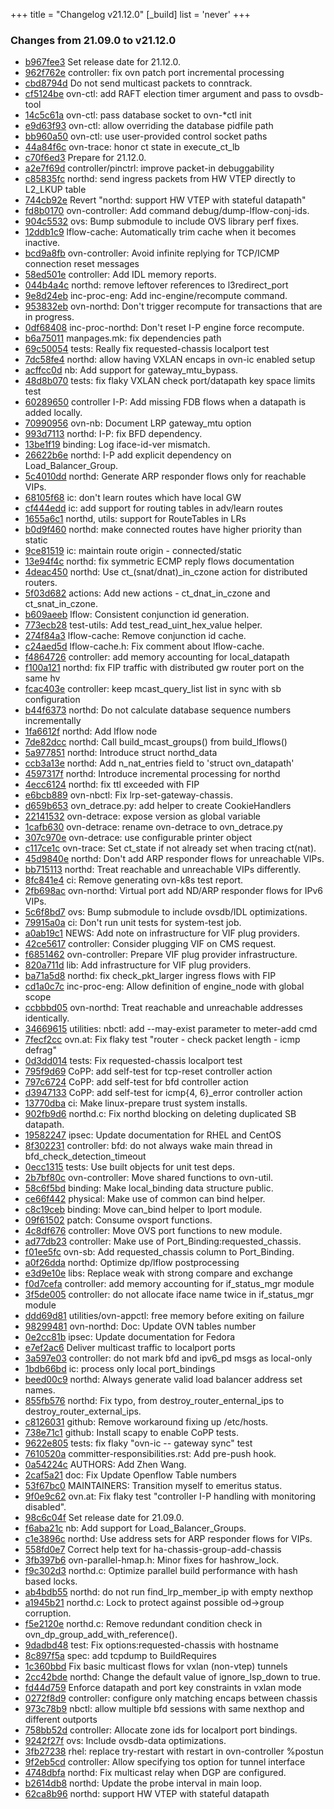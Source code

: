 +++
title = "Changelog v21.12.0"
[_build]
  list = 'never'
+++

### Changes from 21.09.0 to v21.12.0

- [b967fee3](https://github.com/ovn-org/ovn/commit/b967fee30ef9c71f8cbf1474c42d8edd1e40eb6e) Set release date for 21.12.0.
- [962f762e](https://github.com/ovn-org/ovn/commit/962f762e0d6076fe9921626374c9d604c65664d0) controller: fix ovn patch port incremental processing
- [cbd8794d](https://github.com/ovn-org/ovn/commit/cbd8794d17c3d3ca101fdcfd06517c3f68612842) Do not send multicast packets to conntrack.
- [cf5124be](https://github.com/ovn-org/ovn/commit/cf5124bedba8a83a8e2c8be0cbe7c69dca080b31) ovn-ctl: add RAFT election timer argument and pass to ovsdb-tool
- [14c5c61a](https://github.com/ovn-org/ovn/commit/14c5c61a13df016dfb41defbb8563ff415a1b8de) ovn-ctl: pass database socket to ovn-*ctl init
- [e9d63f93](https://github.com/ovn-org/ovn/commit/e9d63f93892566413befeabbf6315f9f1d68f523) ovn-ctl: allow overriding the database pidfile path
- [bb960a50](https://github.com/ovn-org/ovn/commit/bb960a503779aee3eb8ed675c128711d618817aa) ovn-ctl: use user-provided control socket paths
- [44a84f6c](https://github.com/ovn-org/ovn/commit/44a84f6c483dfd45db9c122686a08f1f9c853f7b) ovn-trace: honor ct state in execute_ct_lb
- [c70f6ed3](https://github.com/ovn-org/ovn/commit/c70f6ed37bcb40de5739b9ab60ba7c1d76285b0b) Prepare for 21.12.0.
- [a2e7f69d](https://github.com/ovn-org/ovn/commit/a2e7f69d6684766dadfb0a1eb455e123f6bd200a) controller/pinctrl: improve packet-in debuggability
- [c85835fc](https://github.com/ovn-org/ovn/commit/c85835fc84befb700f3f224e9153160b4ff613fc) northd: send ingress packets from HW VTEP directly to L2_LKUP table
- [744cb92e](https://github.com/ovn-org/ovn/commit/744cb92e040427eab452db7d91cd3a730477eb71) Revert "northd: support HW VTEP with stateful datapath"
- [fd8b0170](https://github.com/ovn-org/ovn/commit/fd8b0170b833553768849505a9793cd90babfb79) ovn-controller: Add command debug/dump-lflow-conj-ids.
- [904c5532](https://github.com/ovn-org/ovn/commit/904c5532919915a5005b95ceaee5f6af1d18e9eb) ovs: Bump submodule to include OVS library perf fixes.
- [12ddb1c9](https://github.com/ovn-org/ovn/commit/12ddb1c9d9089a5c92bf8d2a80122604ba4d6b1f) lflow-cache: Automatically trim cache when it becomes inactive.
- [bcd9a8fb](https://github.com/ovn-org/ovn/commit/bcd9a8fb1b60accd6560c45e69ea80b70b2d3346) ovn-controller: Avoid infinite replying for TCP/ICMP connection reset messages
- [58ed501e](https://github.com/ovn-org/ovn/commit/58ed501ea9b1d77cfe4d3e1c7ace08887cbb52cc) controller: Add IDL memory reports.
- [044b4a4c](https://github.com/ovn-org/ovn/commit/044b4a4ce3cf536793b21647f20cdcebde3739f5) northd: remove leftover references to l3redirect_port
- [9e8d24eb](https://github.com/ovn-org/ovn/commit/9e8d24eb7736e58db889c6056e7f40843f973434) inc-proc-eng: Add inc-engine/recompute command.
- [953832eb](https://github.com/ovn-org/ovn/commit/953832eb17f31374ba3cbc5db99d63b134fc626c) ovn-northd: Don't trigger recompute for transactions that are in progress.
- [0df68408](https://github.com/ovn-org/ovn/commit/0df68408a6f220fd8f0eccf501c6ffe6a9ff323c) inc-proc-northd: Don't reset I-P engine force recompute.
- [b6a75011](https://github.com/ovn-org/ovn/commit/b6a750112324f776301bc4b2d7f0859100fcf811) manpages.mk: fix dependencies path
- [69c50054](https://github.com/ovn-org/ovn/commit/69c50054d7de6b7a44362dcfd0eac9a6c5f9e59e) tests: Really fix requested-chassis localport test
- [7dc58fe4](https://github.com/ovn-org/ovn/commit/7dc58fe4e490bbe0a563eb2df224a77dda6500d7) northd: allow having VXLAN encaps in ovn-ic enabled setup
- [acffcc0d](https://github.com/ovn-org/ovn/commit/acffcc0dde6c641aeaf516e0b600813c7bc4d489) nb: Add support for gateway_mtu_bypass.
- [48d8b070](https://github.com/ovn-org/ovn/commit/48d8b07043300d3cca13762da984c56841f353b5) tests: fix flaky VXLAN check port/datapath key space limits test
- [60289650](https://github.com/ovn-org/ovn/commit/602896502fcb2229f35cc823b744bc40a8b3a0a2) controller I-P: Add missing FDB flows when a datapath is added locally.
- [70990956](https://github.com/ovn-org/ovn/commit/709909563edb6e5fcdd575fadf68868e709a0330) ovn-nb: Document LRP gateway_mtu option
- [993d7113](https://github.com/ovn-org/ovn/commit/993d7113a61f4b5f34de727451003cc1a1a67e63) northd: I-P: fix BFD dependency.
- [13be1f19](https://github.com/ovn-org/ovn/commit/13be1f19d37b05beeb163a55e68bd98b1b919294) binding: Log iface-id-ver mismatch.
- [26622b6e](https://github.com/ovn-org/ovn/commit/26622b6e71fd4b9e596085a0cc0c2f4adeb44619) northd: I-P add explicit dependency on Load_Balancer_Group.
- [5c4010dd](https://github.com/ovn-org/ovn/commit/5c4010dd7f41d2ebd7b8aa4f0350ee7c803b94a5) northd: Generate ARP responder flows only for reachable VIPs.
- [68105f68](https://github.com/ovn-org/ovn/commit/68105f68c3f15fd1ae678f62b225730ba79a0745) ic: don't learn routes which have local GW
- [cf444edd](https://github.com/ovn-org/ovn/commit/cf444eddf61fe318bb7d0173af735c4f8c872284) ic: add support for routing tables in adv/learn routes
- [1655a6c1](https://github.com/ovn-org/ovn/commit/1655a6c146cab4518ed5086df6c6f5e46cc35a2d) northd, utils: support for RouteTables in LRs
- [b0d9f460](https://github.com/ovn-org/ovn/commit/b0d9f4608e4b057f48bf0f49a56dab989beeca50) northd: make connected routes have higher priority than static
- [9ce81519](https://github.com/ovn-org/ovn/commit/9ce81519d3240dbf03ecf086a7ee92b695e9d0fb) ic: maintain route origin - connected/static
- [13e94f4c](https://github.com/ovn-org/ovn/commit/13e94f4c62e87a3c67966aabbe4860aaeeabbd3a) northd: fix symmetric ECMP reply flows documentation
- [4deac450](https://github.com/ovn-org/ovn/commit/4deac4509abbedd6ffaecf27eed01ddefccea40a) northd: Use ct_(snat/dnat)_in_czone action for distributed routers.
- [5f03d682](https://github.com/ovn-org/ovn/commit/5f03d68294f7b124578aedcfa7a51e49e1f321c5) actions: Add new actions - ct_dnat_in_czone and ct_snat_in_czone.
- [b609aeeb](https://github.com/ovn-org/ovn/commit/b609aeeb010620ff25367aac3afdf16c16c17046) lflow: Consistent conjunction id generation.
- [773ecb28](https://github.com/ovn-org/ovn/commit/773ecb28388520d59669c079a9b87732c366fa7a) test-utils: Add test_read_uint_hex_value helper.
- [274f84a3](https://github.com/ovn-org/ovn/commit/274f84a358393a03ee604828b9bec7bd4719385a) lflow-cache: Remove conjunction id cache.
- [c24aed5d](https://github.com/ovn-org/ovn/commit/c24aed5dd1985ece28bdf91c337f9686299f8807) lflow-cache.h: Fix comment about lflow-cache.
- [f4864726](https://github.com/ovn-org/ovn/commit/f4864726c59604215b05d37b724586428c2ff9e8) controller: add memory accounting for local_datapath
- [f100a121](https://github.com/ovn-org/ovn/commit/f100a1216854290ee38867cee9eedb442313a7a6) northd: fix FIP traffic with distributed gw router port on the same hv
- [fcac403e](https://github.com/ovn-org/ovn/commit/fcac403e537cf7691e46cf1702a2c8233fe9ac6c) controller: keep mcast_query_list list in sync with sb configuration
- [b44f6373](https://github.com/ovn-org/ovn/commit/b44f6373b4043da3d6620a8e7e5416480b1bf1e9) northd: Do not calculate database sequence numbers incrementally
- [1fa6612f](https://github.com/ovn-org/ovn/commit/1fa6612ffebfa6d7debb01cc6aaf412df4864968) northd: Add lflow node
- [7de82dcc](https://github.com/ovn-org/ovn/commit/7de82dcc540e52a95e7ffc150f6d78118fd2de8e) northd: Call build_mcast_groups() from build_lflows()
- [5a977851](https://github.com/ovn-org/ovn/commit/5a9778510e924a2d02182ca72a85cca6302e5e7b) northd: Introduce struct northd_data
- [ccb3a13e](https://github.com/ovn-org/ovn/commit/ccb3a13e95846f64394eb3f93f47dc5ff18683f2) northd: Add n_nat_entries field to 'struct ovn_datapath'
- [4597317f](https://github.com/ovn-org/ovn/commit/4597317f16d1a522fd468dc5339cbe3bb851b60e) northd: Introduce incremental processing for northd
- [4ecc6124](https://github.com/ovn-org/ovn/commit/4ecc61247d866044669c82320c447105cef31a44) northd: fix ttl exceeded with FIP
- [e6bcb889](https://github.com/ovn-org/ovn/commit/e6bcb889a6b324f80b120a113a0eecbc99ac9166) ovn-nbctl: Fix lrp-set-gateway-chassis.
- [d659b653](https://github.com/ovn-org/ovn/commit/d659b6538b00bd72aeca1fc5dd3a3c337ac53f37) ovn_detrace.py: add helper to create CookieHandlers
- [22141532](https://github.com/ovn-org/ovn/commit/221415322abf21dfef04b6c03f622243373ddc63) ovn-detrace: expose version as global variable
- [1cafb630](https://github.com/ovn-org/ovn/commit/1cafb6306df95311d31124bde26bebb2bb76d308) ovn-detrace: rename ovn-detrace to ovn_detrace.py
- [307c970e](https://github.com/ovn-org/ovn/commit/307c970ea979f124826af5b24c89b8475c9d7d11) ovn-detrace: use configurable printer object
- [c117ce1c](https://github.com/ovn-org/ovn/commit/c117ce1cf32a868af50c25eadc790ea20cd08fe8) ovn-trace: Set ct_state if not already set when tracing ct(nat).
- [45d9840e](https://github.com/ovn-org/ovn/commit/45d9840eae7c656596dc95c8e0016f53327852f2) northd: Don't add ARP responder flows for unreachable VIPs.
- [bb715113](https://github.com/ovn-org/ovn/commit/bb715113f9cb5a551753f04e48e3f0dd3839124f) northd: Treat reachable and unreachable VIPs differently.
- [8fc841e4](https://github.com/ovn-org/ovn/commit/8fc841e40858eaa78b3fe5e98f0c0e4408e7e094) ci: Remove generating ovn-k8s test report.
- [2fb698ac](https://github.com/ovn-org/ovn/commit/2fb698ac5f351554ccaed10147bfef0c56de28ef) ovn-northd: Virtual port add ND/ARP responder flows for IPv6 VIPs.
- [5c6f8bd7](https://github.com/ovn-org/ovn/commit/5c6f8bd7ba43b5e1e9fcfd4d6e56748d6bac3285) ovs: Bump submodule to include ovsdb/IDL optimizations.
- [79915a0a](https://github.com/ovn-org/ovn/commit/79915a0a1332bc6a76f0025024aaa7bb3bc2ad0c) ci: Don't run unit tests for system-test job.
- [a0ab19c1](https://github.com/ovn-org/ovn/commit/a0ab19c12f33249df886e1bc5a862799aaf21f42) NEWS: Add note on infrastructure for VIF plug providers.
- [42ce5617](https://github.com/ovn-org/ovn/commit/42ce56175f8cd18014fac3c62048c70de30b9002) controller: Consider plugging VIF on CMS request.
- [f6851462](https://github.com/ovn-org/ovn/commit/f68514622a2e02f5c9f46a1d1ace75df719b82ca) ovn-controller: Prepare VIF plug provider infrastructure.
- [820a711d](https://github.com/ovn-org/ovn/commit/820a711d3008b1f497e3d531440305886b35e09a) lib: Add infrastructure for VIF plug providers.
- [ba71a5d8](https://github.com/ovn-org/ovn/commit/ba71a5d813a967fbcfaf5eec5213453820d2e831) northd: fix check_pkt_larger ingress flows with FIP
- [cd1a0c7c](https://github.com/ovn-org/ovn/commit/cd1a0c7c2ed4494a953d4809e09cee09990f87b6) inc-proc-eng: Allow definition of engine_node with global scope
- [ccbbbd05](https://github.com/ovn-org/ovn/commit/ccbbbd0584e52c2aa88436a431fe7a6deffd2221) ovn-northd: Treat reachable and unreachable addresses identically.
- [34669615](https://github.com/ovn-org/ovn/commit/34669615a259010607f9fec328d3e3c9e85d5fa4) utilities: nbctl: add --may-exist parameter to meter-add cmd
- [7fecf2cc](https://github.com/ovn-org/ovn/commit/7fecf2cc88d246c07b16072929e1bb6a22d0faa3) ovn.at: Fix flaky test "router - check packet length - icmp defrag"
- [0d3dd014](https://github.com/ovn-org/ovn/commit/0d3dd014d5054798b74763735d6c0b5c20a818bf) tests: Fix requested-chassis localport test
- [795f9d69](https://github.com/ovn-org/ovn/commit/795f9d6989ccd1a7721a9193a3342cc611744cae) CoPP: add self-test for tcp-reset controller action
- [797c6724](https://github.com/ovn-org/ovn/commit/797c672472a068ac2af39cf5484b266ceb73f311) CoPP: add self-test for bfd controller action
- [d3947133](https://github.com/ovn-org/ovn/commit/d3947133f0c489ec3dea0ba35d3c9b89c18d368f) CoPP: add self-test for icmp{4, 6}_error controller action
- [13770dba](https://github.com/ovn-org/ovn/commit/13770dba7910fec97c17e69f9155e0d75209c072) ci: Make linux-prepare trust system installs.
- [902fb9d6](https://github.com/ovn-org/ovn/commit/902fb9d62422d98ee53d9e859924b65d15a0463d) northd.c: Fix northd blocking on deleting duplicated SB datapath.
- [19582247](https://github.com/ovn-org/ovn/commit/1958224766cd96f58892c9949d6ce4372aa73d3b) ipsec: Update documentation for RHEL and CentOS
- [8f302231](https://github.com/ovn-org/ovn/commit/8f30223178bb450d1e9db644d223e5c2fb02dc65) controller: bfd: do not always wake main thread in bfd_check_detection_timeout
- [0ecc1315](https://github.com/ovn-org/ovn/commit/0ecc131512b153118260853f6fd494d6dead0dff) tests: Use built objects for unit test deps.
- [2b7bf80c](https://github.com/ovn-org/ovn/commit/2b7bf80c639700f37cf946a74bc40aece802f8f1) ovn-controller: Move shared functions to ovn-util.
- [58c6f5bd](https://github.com/ovn-org/ovn/commit/58c6f5bd8bc3b2dc04c222e781564a5b4f39c576) binding: Make local_binding data structure public.
- [ce66f442](https://github.com/ovn-org/ovn/commit/ce66f44288d20c791c374c96c772ace7e41c5f75) physical: Make use of common can bind helper.
- [c8c19ceb](https://github.com/ovn-org/ovn/commit/c8c19cebc96e79685f54f4fd64d996566f573b97) binding: Move can_bind helper to lport module.
- [09f61502](https://github.com/ovn-org/ovn/commit/09f615025dc21f2f934734d9aefe53cf39a221f8) patch: Consume ovsport functions.
- [4c8df676](https://github.com/ovn-org/ovn/commit/4c8df67693bb6d0597e718f18cbf1c2ec1492c41) controller: Move OVS port functions to new module.
- [ad77db23](https://github.com/ovn-org/ovn/commit/ad77db239d9a0d1acef92c3f92e3f1fdc8e862bf) controller: Make use of Port_Binding:requested_chassis.
- [f01ee5fc](https://github.com/ovn-org/ovn/commit/f01ee5fc36c907d9c359a256bdd3ec7707ec41ef) ovn-sb: Add requested_chassis column to Port_Binding.
- [a0f26dda](https://github.com/ovn-org/ovn/commit/a0f26ddac3611945b8753d3e3669878d337e94fb) northd: Optimize dp/lflow postprocessing
- [e3d9e10e](https://github.com/ovn-org/ovn/commit/e3d9e10e8dc888e26229604118df1a56d9d9d3ae) libs: Replace weak with strong compare and exchange
- [f0d7cefa](https://github.com/ovn-org/ovn/commit/f0d7cefad79779747b0823a48f439ebde2a29506) controller: add memory accounting for if_status_mgr module
- [3f5de005](https://github.com/ovn-org/ovn/commit/3f5de0058a1263a524ddc2aaee9ca6f2beb82fd1) controller: do not allocate iface name twice in if_status_mgr module
- [ddd69d81](https://github.com/ovn-org/ovn/commit/ddd69d81c8ad5c1568a5656ef5f0abe442fb3e94) utilities/ovn-appctl: free memory before exiting on failure
- [98299481](https://github.com/ovn-org/ovn/commit/9829948157e76bc513a5fce9d422b1a2aebac3bc) ovn-northd: Doc: Update OVN tables number
- [0e2cc81b](https://github.com/ovn-org/ovn/commit/0e2cc81b7260685e4922e90a75c7e0442a19cf0d) ipsec: Update documentation for Fedora
- [e7ef2ac6](https://github.com/ovn-org/ovn/commit/e7ef2ac6347757a4f5e81e1bf29b17a3bf52570b) Deliver multicast traffic to localport ports
- [3a597e03](https://github.com/ovn-org/ovn/commit/3a597e03cd411e8316b68e13f88f1b097ad82ba0) controller: do not mark bfd and ipv6_pd msgs as local-only
- [1bdb66bd](https://github.com/ovn-org/ovn/commit/1bdb66bd969107a592854414bf0e8022dd54cb0a) ic: process only local port_bindings
- [beed00c9](https://github.com/ovn-org/ovn/commit/beed00c9206d439c89da3bcaf924163abf606215) northd: Always generate valid load balancer address set names.
- [855fb576](https://github.com/ovn-org/ovn/commit/855fb576af2ef24eff9d0ad19f015efb30634310) northd: Fix typo, from destroy_router_enternal_ips to destroy_router_external_ips.
- [c8126031](https://github.com/ovn-org/ovn/commit/c8126031e873047ef9b7f42f74c04dffba29976a) github: Remove workaround fixing up /etc/hosts.
- [738e71c1](https://github.com/ovn-org/ovn/commit/738e71c11f130c6873eec78d3eae3cea7b0395df) github: Install scapy to enable CoPP tests.
- [9622e805](https://github.com/ovn-org/ovn/commit/9622e805845d2e8bd5e7cb048e1b242d9e5dfc28) tests: fix flaky "ovn-ic -- gateway sync" test
- [7610520a](https://github.com/ovn-org/ovn/commit/7610520a4d659ca75e61b94b24c0c47d1999f860) committer-responsibilities.rst: Add pre-push hook.
- [0a54224c](https://github.com/ovn-org/ovn/commit/0a54224ca00deb20a7f9e7f6db1c2ff12523c38e) AUTHORS: Add Zhen Wang.
- [2caf5a21](https://github.com/ovn-org/ovn/commit/2caf5a21249d92bb36e7c01d12d9c5d23970f5c0) doc: Fix Update Openflow Table numbers
- [53f67bc0](https://github.com/ovn-org/ovn/commit/53f67bc070c86a45d16b870180de73aace1e04e6) MAINTAINERS: Transition myself to emeritus status.
- [9f0e9c62](https://github.com/ovn-org/ovn/commit/9f0e9c629a0552c86d19c011d2ef4807ff08d147) ovn.at: Fix flaky test "controller I-P handling with monitoring disabled".
- [98c6c04f](https://github.com/ovn-org/ovn/commit/98c6c04fb7cd731e26b96b53d59fe949b9ec06bc) Set release date for 21.09.0.
- [f6aba21c](https://github.com/ovn-org/ovn/commit/f6aba21c9de8952beccf7ee7e98cfa28618f1edf) nb: Add support for Load_Balancer_Groups.
- [c1e3896c](https://github.com/ovn-org/ovn/commit/c1e3896c0a393c035f301db6c1a8431adda57eb0) northd: Use address sets for ARP responder flows for VIPs.
- [558fd0e7](https://github.com/ovn-org/ovn/commit/558fd0e7b4d99dc513d331ebc5a3dbb513a236cc) Correct help text for ha-chassis-group-add-chassis
- [3fb397b6](https://github.com/ovn-org/ovn/commit/3fb397b63663297acbcbf794e1233951222ae5af) ovn-parallel-hmap.h: Minor fixes for hashrow_lock.
- [f9c302d3](https://github.com/ovn-org/ovn/commit/f9c302d3317a8f48451294cf8979c97d2a9a1aef) northd.c: Optimize parallel build performance with hash based locks.
- [ab4bdb55](https://github.com/ovn-org/ovn/commit/ab4bdb55cd04ca38f1823f367f6ffb28a3fd5250) northd: do not run find_lrp_member_ip with empty nexthop
- [a1945b21](https://github.com/ovn-org/ovn/commit/a1945b2154059b37839e0a4bfbb00b59df8cfe36) northd.c: Lock to protect against possible od->group corruption.
- [f5e2120e](https://github.com/ovn-org/ovn/commit/f5e2120ee19bc1005d21375b843b2cb3aee67ccc) northd.c: Remove redundant condition check in ovn_dp_group_add_with_reference().
- [9dadbd48](https://github.com/ovn-org/ovn/commit/9dadbd482cc09b86a81e72887f8ce7849f70b2af) test: Fix options:requested-chassis with hostname
- [8c897f5a](https://github.com/ovn-org/ovn/commit/8c897f5ae1a747c55365d68454b5d318897dbd36) spec: add tcpdump to BuildRequires
- [1c360bbd](https://github.com/ovn-org/ovn/commit/1c360bbd911cab9fadd6df8cd528d992ffa7a998) Fix basic multicast flows for vxlan (non-vtep) tunnels
- [2cc42bde](https://github.com/ovn-org/ovn/commit/2cc42bdefd0e703d8d4cd9b02f13ceb5efcbe905) northd: Change the default value of ignore_lsp_down to true.
- [fd44d759](https://github.com/ovn-org/ovn/commit/fd44d75959cedcedf1f103173be1d9fa1abd9cb8) Enforce datapath and port key constraints in vxlan mode
- [0272f8d9](https://github.com/ovn-org/ovn/commit/0272f8d903c05d0f475401bfe01af93cfda80699) controller: configure only matching encaps between chassis
- [973c78b9](https://github.com/ovn-org/ovn/commit/973c78b9a162eeee59379f3558fbdbe1dd054bfe) nbctl: allow multiple bfd sessions with same nexthop and different outports
- [758bb52d](https://github.com/ovn-org/ovn/commit/758bb52d99213afdd2e2651d9e7b0b047f171562) controller: Allocate zone ids for localport port bindings.
- [9242f27f](https://github.com/ovn-org/ovn/commit/9242f27f6358582995ac1ad06a1f414940f56e82) ovs: Include ovsdb-data optimizations.
- [3fb27238](https://github.com/ovn-org/ovn/commit/3fb27238f510fcd11c934549e3501e0072743444) rhel: replace try-restart with restart in ovn-controller %postun
- [9f2eb5cd](https://github.com/ovn-org/ovn/commit/9f2eb5cdb6d67fc8c7e6f477bc4bdc94cfbca028) controller: Allow specifying tos option for tunnel interface
- [4748dbfa](https://github.com/ovn-org/ovn/commit/4748dbfa0a87404d1387e0688b667b12ab053ef7) northd: Fix multicast relay when DGP are configured.
- [b2614db8](https://github.com/ovn-org/ovn/commit/b2614db87060312bb4193212adfe919414429f95) northd: Update the probe interval in main loop.
- [62ca8b96](https://github.com/ovn-org/ovn/commit/62ca8b9620cc1168ace6905575b7d36438363aed) northd: support HW VTEP with stateful datapath